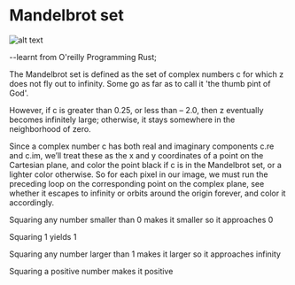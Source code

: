 # Mandelbrot set

![alt text](https://github.com/muse243/mandelbrot/blob/master/mandel.png?raw=true)

--learnt from O'reilly Programming Rust;

The Mandelbrot set is defined as the set of complex numbers c for which z
does not fly out to infinity. Some go as far as to call it 'the thumb pint of God'.

However, if c is greater than 0.25, or less than –
2.0, then z eventually becomes infinitely large; otherwise, it stays
somewhere in the neighborhood of zero.

Since a complex number c has both real and imaginary components c.re
and c.im, we’ll treat these as the x and y coordinates of a point on the
Cartesian plane, and color the point black if c is in the Mandelbrot set, or
a lighter color otherwise. So for each pixel in our image, we must run the
preceding loop on the corresponding point on the complex plane, see
whether it escapes to infinity or orbits around the origin forever, and color
it accordingly.


Squaring any number smaller than 0 makes it smaller so it approaches 0

Squaring 1 yields 1

Squaring any number larger than 1 makes it larger so it approaches infinity

Squaring a positive number makes it positive
